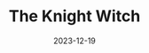 ---
title: The Knight Witch
tags:
  - platform_switch
  - genre_shmup
  - genre_action-adventure
note: Deluxe Edition
physical: true
digital: false
guide: false
pending: false
date: 2023-12-19
---